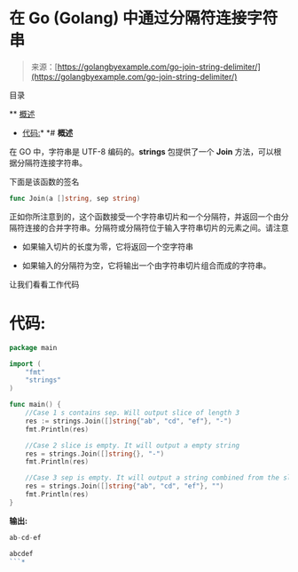 <!--yml

类别: 未分类

日期: 2024-10-13 06:12:08

-->

# 在 Go (Golang) 中通过分隔符连接字符串

> 来源：[https://golangbyexample.com/go-join-string-delimiter/](https://golangbyexample.com/go-join-string-delimiter/)

目录

**   [概述](#Overview "Overview")

+   [代码:](#Code "Code:")*  *# **概述**

在 GO 中，字符串是 UTF-8 编码的。**strings** 包提供了一个 **Join** 方法，可以根据分隔符连接字符串。

下面是该函数的签名

```go
func Join(a []string, sep string)
```

正如你所注意到的，这个函数接受一个字符串切片和一个分隔符，并返回一个由分隔符连接的合并字符串。分隔符或分隔符位于输入字符串切片的元素之间。请注意

+   如果输入切片的长度为零，它将返回一个空字符串

+   如果输入的分隔符为空，它将输出一个由字符串切片组合而成的字符串。

让我们看看工作代码

# **代码:**

```go
package main

import (
    "fmt"
    "strings"
)

func main() {
    //Case 1 s contains sep. Will output slice of length 3
    res := strings.Join([]string{"ab", "cd", "ef"}, "-")
    fmt.Println(res)

    //Case 2 slice is empty. It will output a empty string
    res = strings.Join([]string{}, "-")
    fmt.Println(res)

    //Case 3 sep is empty. It will output a string combined from the slice of strings
    res = strings.Join([]string{"ab", "cd", "ef"}, "")
    fmt.Println(res)
}
```

**输出:**

```go
ab-cd-ef

abcdef
```*
